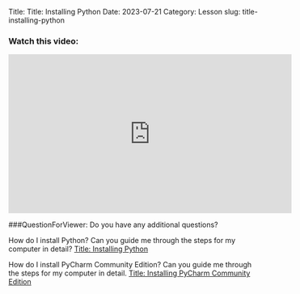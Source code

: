 Title: Title: Installing Python
Date: 2023-07-21
Category: Lesson
slug: title-installing-python



### Watch this video:
<iframe width="560" height="315" src="https://www.youtube.com/embed/VideoURL: videourl" title="YouTube video player" frameborder="0" allow="accelerometer; autoplay; clipboard-write; encrypted-media; gyroscope; picture-in-picture; web-share" allowfullscreen></iframe>

###QuestionForViewer: Do you have any additional questions?

How do I install Python? Can you guide me through the steps for my computer in detail?    [Title: Installing Python](title-installing-python.html)

How do I install PyCharm Community Edition? Can you guide me through the steps for my computer in detail.    [Title: Installing PyCharm Community Edition](title-installing-pycharm-community-edition.html)



